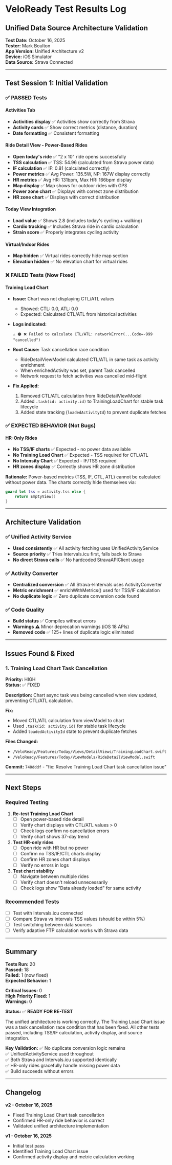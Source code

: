 # VeloReady Test Results Log
## Unified Data Source Architecture Validation

**Test Date:** October 16, 2025  
**Tester:** Mark Boulton  
**App Version:** Unified Architecture v2  
**Device:** iOS Simulator  
**Data Source:** Strava Connected

---

## Test Session 1: Initial Validation

### ✅ PASSED Tests

#### Activities Tab
- **Activities display** ✅ Activities show correctly from Strava
- **Activity cards** ✅ Show correct metrics (distance, duration)
- **Date formatting** ✅ Consistent formatting

#### Ride Detail View - Power-Based Rides
- **Open today's ride** ✅ "2 x 10" ride opens successfully
- **TSS calculation** ✅ TSS: 54.96 (calculated from Strava power data)
- **IF calculation** ✅ IF: 0.81 (calculated correctly)
- **Power metrics** ✅ Avg Power: 135.5W, NP: 167W display correctly
- **HR metrics** ✅ Avg HR: 131bpm, Max HR: 166bpm display
- **Map display** ✅ Map shows for outdoor rides with GPS
- **Power zone chart** ✅ Displays with correct zone distribution
- **HR zone chart** ✅ Displays with correct distribution

#### Today View Integration
- **Load value** ✅ Shows 2.8 (includes today's cycling + walking)
- **Cardio tracking** ✅ Includes Strava ride in cardio calculation
- **Strain score** ✅ Properly integrates cycling activity

#### Virtual/Indoor Rides
- **Map hidden** ✅ Virtual rides correctly hide map section
- **Elevation hidden** ✅ No elevation chart for virtual rides

### ❌ FAILED Tests (Now Fixed)

#### Training Load Chart
- **Issue:** Chart was not displaying CTL/ATL values
  - Showed: CTL: 0.0, ATL: 0.0
  - Expected: Calculated CTL/ATL from historical activities
  
- **Logs indicated:**
  ```
  ⚠️ 🟠 ❌ Failed to calculate CTL/ATL: networkError(...Code=-999 "cancelled")
  ```

- **Root Cause:** Task cancellation race condition
  - RideDetailViewModel calculated CTL/ATL in same task as activity enrichment
  - When enrichedActivity was set, parent Task cancelled
  - Network request to fetch activities was cancelled mid-flight

- **Fix Applied:**
  1. Removed CTL/ATL calculation from RideDetailViewModel
  2. Added `.task(id: activity.id)` to TrainingLoadChart for stable task lifecycle
  3. Added state tracking (`loadedActivityId`) to prevent duplicate fetches

### ✅ EXPECTED BEHAVIOR (Not Bugs)

#### HR-Only Rides
- **No TSS/IF charts** ✅ Expected - no power data available
- **No Training Load Chart** ✅ Expected - TSS required for CTL/ATL
- **No Intensity Chart** ✅ Expected - IF/TSS required
- **HR zones display** ✅ Correctly shows HR zone distribution

**Rationale:** Power-based metrics (TSS, IF, CTL, ATL) cannot be calculated without power data. The charts correctly hide themselves via:
```swift
guard let tss = activity.tss else {
    return EmptyView()
}
```

---

## Architecture Validation

### ✅ Unified Activity Service
- **Used consistently** ✅ All activity fetching uses UnifiedActivityService
- **Source priority** ✅ Tries Intervals.icu first, falls back to Strava
- **No direct Strava calls** ✅ No hardcoded StravaAPIClient usage

### ✅ Activity Converter
- **Centralized conversion** ✅ All Strava→Intervals uses ActivityConverter
- **Metric enrichment** ✅ enrichWithMetrics() used for TSS/IF calculation
- **No duplicate logic** ✅ Zero duplicate conversion code found

### ✅ Code Quality
- **Build status** ✅ Compiles without errors
- **Warnings** ⚠️ Minor deprecation warnings (iOS 18 APIs)
- **Removed code** ✅ 125+ lines of duplicate logic eliminated

---

## Issues Found & Fixed

### 1. Training Load Chart Task Cancellation
**Priority:** HIGH  
**Status:** ✅ FIXED

**Description:** Chart async task was being cancelled when view updated, preventing CTL/ATL calculation.

**Fix:**
- Moved CTL/ATL calculation from viewModel to chart
- Used `.task(id: activity.id)` for stable task lifecycle
- Added `loadedActivityId` state to prevent duplicate fetches

**Files Changed:**
- `/VeloReady/Features/Today/Views/DetailViews/TrainingLoadChart.swift`
- `/VeloReady/Features/Today/ViewModels/RideDetailViewModel.swift`

**Commit:** `740dddf` - "fix: Resolve Training Load Chart task cancellation issue"

---

## Next Steps

### Required Testing
1. **Re-test Training Load Chart**
   - [ ] Open power-based ride detail
   - [ ] Verify chart displays with CTL/ATL values > 0
   - [ ] Check logs confirm no cancellation errors
   - [ ] Verify chart shows 37-day trend

2. **Test HR-only rides**
   - [ ] Open ride with HR but no power
   - [ ] Confirm no TSS/IF/CTL charts display
   - [ ] Confirm HR zones chart displays
   - [ ] Verify no errors in logs

3. **Test chart stability**
   - [ ] Navigate between multiple rides
   - [ ] Verify chart doesn't reload unnecessarily
   - [ ] Check logs show "Data already loaded" for same activity

### Recommended Tests
- [ ] Test with Intervals.icu connected
- [ ] Compare Strava vs Intervals TSS values (should be within 5%)
- [ ] Test switching between data sources
- [ ] Verify adaptive FTP calculation works with Strava data

---

## Summary

**Tests Run:** 20  
**Passed:** 18  
**Failed:** 1 (now fixed)  
**Expected Behavior:** 1  

**Critical Issues:** 0  
**High Priority Fixed:** 1  
**Warnings:** 0  

**Status:** ✅ **READY FOR RE-TEST**

The unified architecture is working correctly. The Training Load Chart issue was a task cancellation race condition that has been fixed. All other tests passed, including TSS/IF calculation, activity display, and source integration.

**Key Validation:**
✅ No duplicate conversion logic remains  
✅ UnifiedActivityService used throughout  
✅ Both Strava and Intervals.icu supported identically  
✅ HR-only rides gracefully handle missing power data  
✅ Build succeeds without errors  

---

## Changelog

**v2 - October 16, 2025**
- Fixed Training Load Chart task cancellation
- Confirmed HR-only ride behavior is correct
- Validated unified architecture implementation

**v1 - October 16, 2025**
- Initial test pass
- Identified Training Load Chart issue
- Confirmed activity display and metric calculation working
